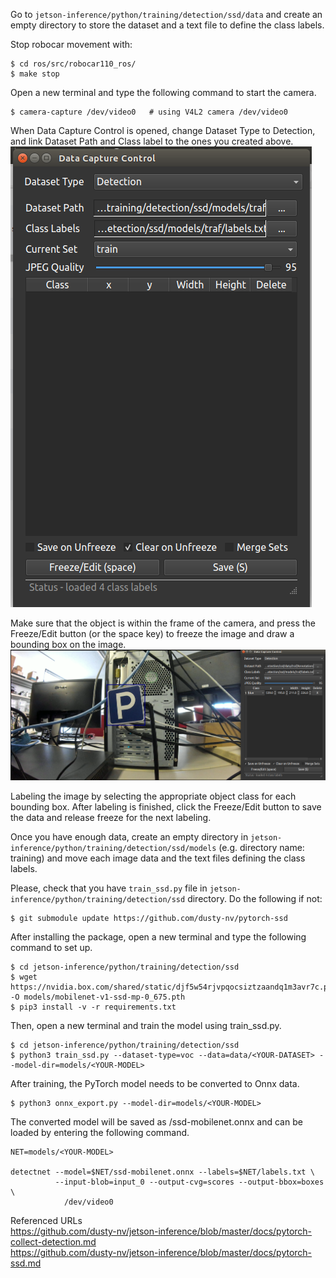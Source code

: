 Go to `jetson-inference/python/training/detection/ssd/data` and create an empty directory to store the dataset and a text file to define the class labels.

Stop robocar movement with:   
```
$ cd ros/src/robocar110_ros/ 
$ make stop
```

Open a new terminal and type the following command to start the camera.  
```
$ camera-capture /dev/video0   # using V4L2 camera /dev/video0
```

When Data Capture Control is opened, change Dataset Type to Detection, and link Dataset Path and Class label to the ones you created above. 
[![](images/Data_Capture_control.png)](https://www.zmp.co.jp/en/products/robocar/robocar-110x) 

Make sure that the object is within the frame of the camera, and press the Freeze/Edit button (or the space key) to freeze the image and draw a bounding box on the image. 
[![](images/Annotation.png)](https://www.zmp.co.jp/en/products/robocar/robocar-110x) 

Labeling the image by selecting the appropriate object class for each bounding box. After labeling is finished, click the Freeze/Edit button to save the data and release freeze for the next labeling.

Once you have enough data, create an empty directory in `jetson-inference/python/training/detection/ssd/models` (e.g. directory name: training) and move each image data and the text files defining the class labels. 

Please, check that you have `train_ssd.py` file in `jetson-inference/python/training/detection/ssd` directory. Do the following if not:  
```
$ git submodule update https://github.com/dusty-nv/pytorch-ssd
```

After installing the package, open a new terminal and type the following command to set up.  
```
$ cd jetson-inference/python/training/detection/ssd 
$ wget https://nvidia.box.com/shared/static/djf5w54rjvpqocsiztzaandq1m3avr7c.pth -O models/mobilenet-v1-ssd-mp-0_675.pth 
$ pip3 install -v -r requirements.txt
```

Then, open a new terminal and train the model using train_ssd.py.  
```
$ cd jetson-inference/python/training/detection/ssd 
$ python3 train_ssd.py --dataset-type=voc --data=data/<YOUR-DATASET> --model-dir=models/<YOUR-MODEL>
```

After training, the PyTorch model needs to be converted to Onnx data.  
```
$ python3 onnx_export.py --model-dir=models/<YOUR-MODEL>
```

The converted model will be saved as <YOUR-MODEL>/ssd-mobilenet.onnx and can be loaded by entering the following command.  
```
NET=models/<YOUR-MODEL>

detectnet --model=$NET/ssd-mobilenet.onnx --labels=$NET/labels.txt \ 
          --input-blob=input_0 --output-cvg=scores --output-bbox=boxes \  
            /dev/video0
```

Referenced URLs  
https://github.com/dusty-nv/jetson-inference/blob/master/docs/pytorch-collect-detection.md  
https://github.com/dusty-nv/jetson-inference/blob/master/docs/pytorch-ssd.md


